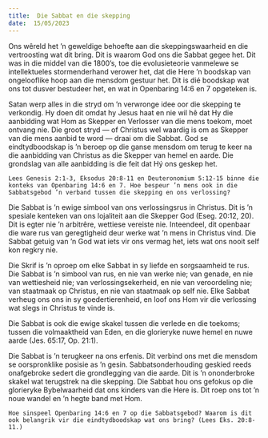 ```yaml
---
title:  Die Sabbat en die skepping
date:  15/05/2023
---
```


Ons wêreld het ’n geweldige behoefte aan die skeppingswaarheid en die vertroosting wat dit bring. Dit is waarom God ons die Sabbat gegee het. Dit was in die middel van die 1800’s, toe die evolusieteorie vanmelewe se intellektueles stormenderhand verower het, dat die Here ’n boodskap van ongelooflike hoop aan die mensdom gestuur het. Dit is dié boodskap wat ons tot dusver bestudeer het, en wat in Openbaring 14:6 en 7 opgeteken is.

Satan werp alles in die stryd om ’n verwronge idee oor die skepping te verkondig. Hy doen dit omdat hy Jesus haat en nie wil hê dat Hy die aanbidding wat Hom as Skepper en Verlosser van die mens toekom, moet ontvang nie. Die groot stryd — of Christus wel waardig is om as Skepper van die mens aanbid te word — draai om die Sabbat. God se eindtydboodskap is ’n beroep op die ganse mensdom om terug te keer na die aanbidding van Christus as die Skepper van hemel en aarde. Die grondslag van alle aanbidding is die feit dat Hý ons geskep het.

`Lees Genesis 2:1-3, Eksodus 20:8-11 en Deuteronomium 5:12-15 binne die konteks van Openbaring 14:6 en 7. Hoe bespeur ’n mens ook in die Sabbatsgebod ’n verband tussen die skepping en ons verlossing?`

Die Sabbat is ’n ewige simbool van ons verlossingsrus in Christus. Dit is ’n spesiale kenteken van ons lojaliteit aan die Skepper God (Eseg. 20:12, 20). Dit is egter nie ’n arbitrêre, wettiese vereiste nie. Inteendeel, dit openbaar die ware rus van geregtigheid deur werke wat ’n mens in Christus vind. Die Sabbat getuig van ’n God wat iets vir ons vermag het, iets wat ons nooit self kon regkry nie.

Die Skrif is ’n oproep om elke Sabbat in sy liefde en sorgsaamheid te rus. Die Sabbat is ’n simbool van rus, en nie van werke nie; van genade, en nie van wettiesheid nie; van verlossingsekerheid, en nie van veroordeling nie; van staatmaak op Christus, en nie van staatmaak op self nie. Elke Sabbat verheug ons ons in sy goedertierenheid, en loof ons Hom vir die verlossing wat slegs in Christus te vinde is.

Die Sabbat is ook die ewige skakel tussen die verlede en die toekoms; tussen die volmaaktheid van Eden, en die glorieryke nuwe hemel en nuwe aarde (Jes. 65:17, Op. 21:1).

Die Sabbat is ’n terugkeer na ons erfenis. Dit verbind ons met die mensdom se oorspronklike posisie as ’n gesin. Sabbatsonderhouding geskied reeds onafgebroke sedert die grondlegging van die aarde. Dit is ’n ononderbroke skakel wat terugstrek na die skepping. Die Sabbat hou ons gefokus op die glorieryke Bybelwaarheid dat ons kinders van die Here is. Dit roep ons tot ’n noue wandel en ’n hegte band met Hom.

`Hoe sinspeel Openbaring 14:6 en 7 op die Sabbatsgebod? Waarom is dit ook belangrik vir die eindtydboodskap wat ons bring? (Lees Eks. 20:8-11.)`